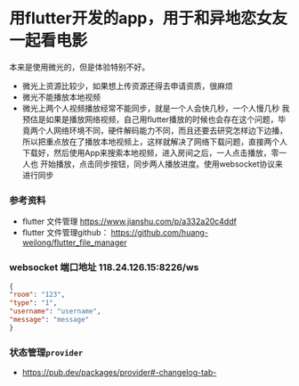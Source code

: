 # 用flutter开发的app，用于和异地恋女友一起看电影
本来是使用微光的，但是体验特别不好。
- 微光上资源比较少，如果想上传资源还得去申请资质，很麻烦
- 微光不能播放本地视频
- 微光上两个人视频播放经常不能同步，就是一个人会快几秒，一个人慢几秒
我预估是如果是播放网络视频，自己用flutter播放的时候也会存在这个问题，毕竟两个人网络环境不同，硬件解码能力不同，而且还要去研究怎样边下边播，
所以把重点放在了播放本地视频上，这样就解决了网络下载问题，直接两个人下载好，然后使用App来搜索本地视频，进入房间之后，一人点击播放，零一人也
开始播放，点击同步按钮，同步两人播放进度。使用websocket协议来进行同步

### 参考资料
- flutter 文件管理 https://www.jianshu.com/p/a332a20c4ddf
- flutter 文件管理github： https://github.com/huang-weilong/flutter_file_manager
### websocket 端口地址 118.24.126.15:8226/ws
```json
{
"room": "123",
"type": "1",
"username": "username",
"message": "message"
}
```
### 状态管理```provider```
- https://pub.dev/packages/provider#-changelog-tab-